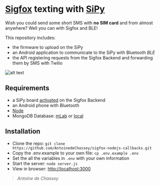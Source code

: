 # [Sigfox](http://www.sigfox.com/) texting with [SiPy](https://www.pycom.io/product/sipy/)

Wish you could send some short SMS with __no SIM card__ and from almost anywhere? Well you can with Sigfox and BLE!

This repository includes:
- the firmware to upload on the SiPy
- an Android application to communicate to the SiPy with Bluetooth _BLE_
- the API registering requests from the Sigfox Backend and forwarding them by SMS with Twilio

![alt text](https://www.pycom.io/wp-content/uploads/2016/10/sipyMultipackTransGX-510x510.png)


## Requirements

- a SiPy board [activated](https://backend.sigfox.com/activate/pycom) on the Sigfox Backend
- an Android phone with Bluetooth
- [Node](https://nodejs.org)
- MongoDB Database: [mLab](https://mlab.com) or [local](https://www.mongodb.com/download-center)

## Installation

- Clone the repo: `git clone https://github.com/AntoinedeChassey/sigfox-nodejs-callbacks.git`
- Copy the .env.example to your own file: `cp .env.example .env`
- Set the all the variables in `.env` with your own information
- Start the server: `node server.js`
- View in browser: <http://localhost:3000>

> *Antoine de Chassey*